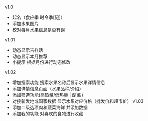 v1.0
- 起名（食应季 时令季[记]）
- 添加水果图片
- 校对每月水果信息是否有误

v1.01
- 动态显示吉祥话
- 动态显示本月推荐
- 小提示 根据月份进行动态修改

v1.02
- 增加搜索功能 搜索水果名称后显示水果详情信息
- 添加详情信息页面（水果品种/介绍）
- 添加筛选功能(高热量/低热量 | 酸 甜)
- 对接新发地或国家数据 显示水果对应价格（批发价和超市价）
v1.03
- 添加二级选项肉和蔬菜海鲜 并添加数据
- 添加我的功能 对喜欢的食物进行收藏